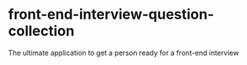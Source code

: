 # front-end-interview-question-collection
The ultimate application to get a person ready for a front-end interview

